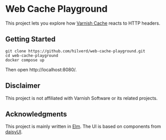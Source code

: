 # Web Cache Playground

This project lets you explore how [Varnish Cache](https://varnish-cache.org/) reacts to HTTP headers.

## Getting Started

```
git clone https://github.com/hilverd/web-cache-playground.git
cd web-cache-playground
docker compose up
```

Then open http://localhost:8080/.

## Disclaimer

This project is not affiliated with Varnish Software or its related projects.

## Acknowledgments

This project is mainly written in [Elm](https://elm-lang.org/). The UI is based on components from [daisyUI](https://daisyui.com/).
